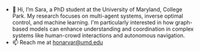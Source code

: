 - 👋 Hi, I’m Sara, a PhD student at the University of Maryland, College Park. My research focuses on multi-agent systems, inverse optimal control, and machine learning. I'm particularly interested in how graph-based models can enhance understanding and coordination in complex systems like human-crowd interactions and autonomous navigation.
- 📫 Reach me at honarvar@umd.edu

<!---

--->
